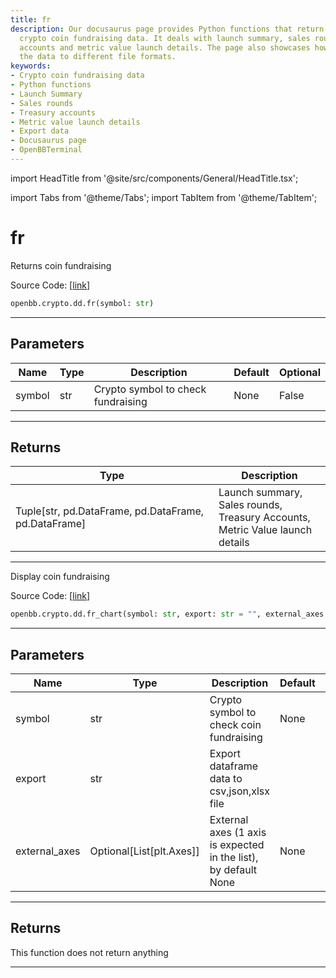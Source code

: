```yaml
---
title: fr
description: Our docusaurus page provides Python functions that return and display
  crypto coin fundraising data. It deals with launch summary, sales rounds, treasury
  accounts and metric value launch details. The page also showcases how to export
  the data to different file formats.
keywords:
- Crypto coin fundraising data
- Python functions
- Launch Summary
- Sales rounds
- Treasury accounts
- Metric value launch details
- Export data
- Docusaurus page
- OpenBBTerminal
---
```


import HeadTitle from '@site/src/components/General/HeadTitle.tsx';

<HeadTitle title="fr - Dd - Crypto - Reference | OpenBB SDK Docs" />

import Tabs from '@theme/Tabs';
import TabItem from '@theme/TabItem';

# fr

<Tabs>
<TabItem value="model" label="Model" default>

Returns coin fundraising

Source Code: [[link](https://github.com/OpenBB-finance/OpenBBTerminal/tree/main/openbb_terminal/cryptocurrency/due_diligence/messari_model.py#L637)]

```python
openbb.crypto.dd.fr(symbol: str)
```

---

## Parameters

| Name | Type | Description | Default | Optional |
| ---- | ---- | ----------- | ------- | -------- |
| symbol | str | Crypto symbol to check fundraising | None | False |


---

## Returns

| Type | Description |
| ---- | ----------- |
| Tuple[str, pd.DataFrame, pd.DataFrame, pd.DataFrame] | Launch summary,<br/>Sales rounds,<br/>Treasury Accounts,<br/>Metric Value launch details |
---

</TabItem>
<TabItem value="view" label="Chart">

Display coin fundraising

Source Code: [[link](https://github.com/OpenBB-finance/OpenBBTerminal/tree/main/openbb_terminal/cryptocurrency/due_diligence/messari_view.py#L639)]

```python
openbb.crypto.dd.fr_chart(symbol: str, export: str = "", external_axes: Optional[List[matplotlib.axes._axes.Axes]] = None)
```

---

## Parameters

| Name | Type | Description | Default | Optional |
| ---- | ---- | ----------- | ------- | -------- |
| symbol | str | Crypto symbol to check coin fundraising | None | False |
| export | str | Export dataframe data to csv,json,xlsx file |  | True |
| external_axes | Optional[List[plt.Axes]] | External axes (1 axis is expected in the list), by default None | None | True |


---

## Returns

This function does not return anything

---

</TabItem>
</Tabs>
